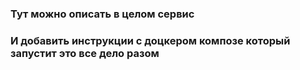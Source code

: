 ### Тут можно описать в целом сервис
### И добавить инструкции с доцкером композе который запустит это все дело разом
